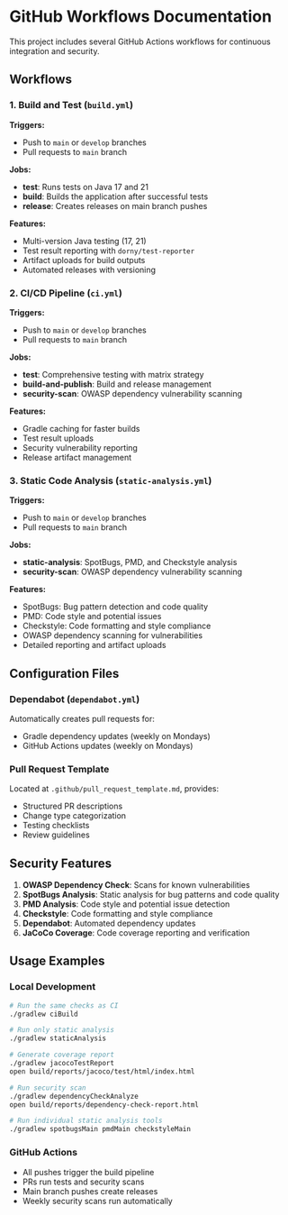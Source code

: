 # GitHub Workflows Documentation

This project includes several GitHub Actions workflows for continuous integration and security.

## Workflows

### 1. Build and Test (`build.yml`)

**Triggers:**
- Push to `main` or `develop` branches
- Pull requests to `main` branch

**Jobs:**
- **test**: Runs tests on Java 17 and 21
- **build**: Builds the application after successful tests
- **release**: Creates releases on main branch pushes

**Features:**
- Multi-version Java testing (17, 21)
- Test result reporting with `dorny/test-reporter`
- Artifact uploads for build outputs
- Automated releases with versioning

### 2. CI/CD Pipeline (`ci.yml`)

**Triggers:**
- Push to `main` or `develop` branches  
- Pull requests to `main` branch

**Jobs:**
- **test**: Comprehensive testing with matrix strategy
- **build-and-publish**: Build and release management
- **security-scan**: OWASP dependency vulnerability scanning

**Features:**
- Gradle caching for faster builds
- Test result uploads
- Security vulnerability reporting
- Release artifact management

### 3. Static Code Analysis (`static-analysis.yml`)

**Triggers:**
- Push to `main` or `develop` branches
- Pull requests to `main` branch

**Jobs:**
- **static-analysis**: SpotBugs, PMD, and Checkstyle analysis
- **security-scan**: OWASP dependency vulnerability scanning

**Features:**
- SpotBugs: Bug pattern detection and code quality
- PMD: Code style and potential issues
- Checkstyle: Code formatting and style compliance
- OWASP dependency scanning for vulnerabilities
- Detailed reporting and artifact uploads

## Configuration Files

### Dependabot (`dependabot.yml`)

Automatically creates pull requests for:
- Gradle dependency updates (weekly on Mondays)
- GitHub Actions updates (weekly on Mondays)

### Pull Request Template

Located at `.github/pull_request_template.md`, provides:
- Structured PR descriptions
- Change type categorization
- Testing checklists
- Review guidelines

## Security Features

1. **OWASP Dependency Check**: Scans for known vulnerabilities
2. **SpotBugs Analysis**: Static analysis for bug patterns and code quality
3. **PMD Analysis**: Code style and potential issue detection
4. **Checkstyle**: Code formatting and style compliance
5. **Dependabot**: Automated dependency updates
6. **JaCoCo Coverage**: Code coverage reporting and verification

## Usage Examples

### Local Development
```bash
# Run the same checks as CI
./gradlew ciBuild

# Run only static analysis
./gradlew staticAnalysis

# Generate coverage report
./gradlew jacocoTestReport
open build/reports/jacoco/test/html/index.html

# Run security scan
./gradlew dependencyCheckAnalyze
open build/reports/dependency-check-report.html

# Run individual static analysis tools
./gradlew spotbugsMain pmdMain checkstyleMain
```

### GitHub Actions
- All pushes trigger the build pipeline
- PRs run tests and security scans
- Main branch pushes create releases
- Weekly security scans run automatically
